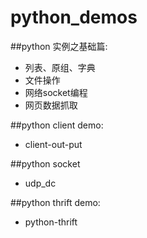 # python_demos

##python 实例之基础篇:

* 列表、原组、字典
* 文件操作
* 网络socket编程
* 网页数据抓取

##python client demo:

* client-out-put

##python socket

* udp_dc

##python thrift demo:

* python-thrift


